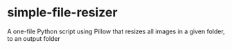 # simple-file-resizer
A one-file Python script using Pillow that resizes all images in a given folder, to an output folder
